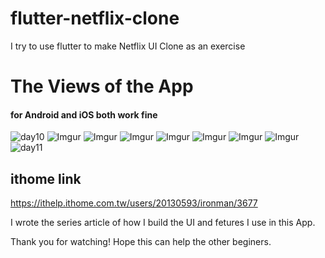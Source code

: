 # flutter-netflix-clone
I try to use flutter to make Netflix UI Clone as an exercise
# The Views of the App
#### for Android and iOS both work fine
![day10](https://i.imgur.com/9dCNz8Q.gif)
![Imgur](https://i.imgur.com/pMoIV9R.gif)
![Imgur](https://i.imgur.com/yPjG4QV.gif)
![Imgur](https://i.imgur.com/raTHR5n.gif)
![Imgur](https://i.imgur.com/wysb1Td.gif)
![Imgur](https://i.imgur.com/0iN9zVn.gif)
![Imgur](https://i.imgur.com/ICJGArR.gif)
![Imgur](https://i.imgur.com/JaX35nF.gif)
![day11](https://i.imgur.com/Rsfhzij.gif)

## ithome link
https://ithelp.ithome.com.tw/users/20130593/ironman/3677

I wrote the series article of how I build the UI and fetures  I use in this App.

Thank you for watching! Hope this can help the other beginers.
